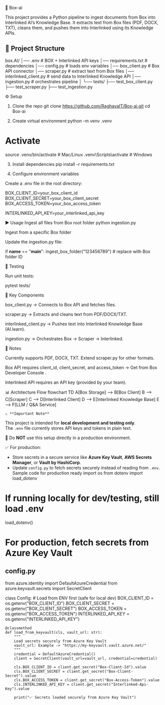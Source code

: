 📖 Box-ai

This project provides a Python pipeline to ingest documents from Box into Interlinked AI’s Knowledge Base.
It extracts text from Box files (PDF, DOCX, TXT), cleans them, and pushes them into Interlinked using its Knowledge APIs.
## 📂 Project Structure

box.AI/
│── .env                  # BOX + Interlinked API keys
│── requirements.txt      # dependencies
│── config.py             # loads env variables
│── box_client.py         # Box API connector
│── scraper.py            # extract text from Box files
│── interlinked_client.py # send data to Interlinked Knowledge API
│── ingestion.py          # orchestrates pipeline
│
└── tests/
    ├── test_box_client.py
    ├── test_scraper.py
    ├── test_ingestion.py


⚙️ Setup
1. Clone the repo
git clone https://github.com/RaghavaIT/Box-ai.git
cd Box-ai

2. Create virtual environment
python -m venv .venv
# Activate
source .venv/bin/activate     # Mac/Linux
.venv\Scripts\activate        # Windows

3. Install dependencies
pip install -r requirements.txt

4. Configure environment variables

Create a .env file in the root directory:

BOX_CLIENT_ID=your_box_client_id
BOX_CLIENT_SECRET=your_box_client_secret
BOX_ACCESS_TOKEN=your_box_access_token

INTERLINKED_API_KEY=your_interlinked_api_key

▶️ Usage
Ingest all files from Box root folder
python ingestion.py

Ingest from a specific Box folder

Update the ingestion.py file:

if __name__ == "__main__":
    ingest_box_folder("123456789")  # replace with Box folder ID

🧪 Testing

Run unit tests:

pytest tests/

🔑 Key Components

box_client.py → Connects to Box API and fetches files.

scraper.py → Extracts and cleans text from PDF/DOCX/TXT.

interlinked_client.py → Pushes text into Interlinked Knowledge Base (AI.learn).

ingestion.py → Orchestrates Box → Scraper → Interlinked.

📌 Notes

Currently supports PDF, DOCX, TXT. Extend scraper.py for other formats.

Box API requires client_id, client_secret, and access_token → Get from Box Developer Console
.

Interlinked API requires an API key (provided by your team).

📊 Architecture Flow
flowchart TD
    A[Box Storage] --> B[Box Client]
    B --> C[Scraper]
    C --> D[Interlinked Client]
    D --> E[Interlinked Knowledge Base]
    E --> F[LLM / Q&A Service]

    ⚠️ **Important Note**

This project is intended for **local development and testing only**.  
The `.env` file currently stores API keys and tokens in plain text.  

🚫 Do **NOT** use this setup directly in a production environment.  

✅ For production:
- Store secrets in a secure service like **Azure Key Vault**, **AWS Secrets Manager**, or **Vault by HashiCorp**.
- Update `config.py` to fetch secrets securely instead of reading from `.env`.
Sample code for production ready
import os
from dotenv import load_dotenv

# If running locally for dev/testing, still load .env
load_dotenv()

# For production, fetch secrets from Azure Key Vault
config.py
-----
from azure.identity import DefaultAzureCredential
from azure.keyvault.secrets import SecretClient

class Config:
    # Load from ENV first (safe for local dev)
    BOX_CLIENT_ID = os.getenv("BOX_CLIENT_ID")
    BOX_CLIENT_SECRET = os.getenv("BOX_CLIENT_SECRET")
    BOX_ACCESS_TOKEN = os.getenv("BOX_ACCESS_TOKEN")
    INTERLINKED_API_KEY = os.getenv("INTERLINKED_API_KEY")

    @classmethod
    def load_from_keyvault(cls, vault_url: str):
        """
        Load secrets securely from Azure Key Vault
        vault_url: Example -> "https://my-keyvault.vault.azure.net/"
        """
        credential = DefaultAzureCredential()
        client = SecretClient(vault_url=vault_url, credential=credential)

        cls.BOX_CLIENT_ID = client.get_secret("Box-Client-Id").value
        cls.BOX_CLIENT_SECRET = client.get_secret("Box-Client-Secret").value
        cls.BOX_ACCESS_TOKEN = client.get_secret("Box-Access-Token").value
        cls.INTERLINKED_API_KEY = client.get_secret("Interlinked-Api-Key").value

        print("✅ Secrets loaded securely from Azure Key Vault")




